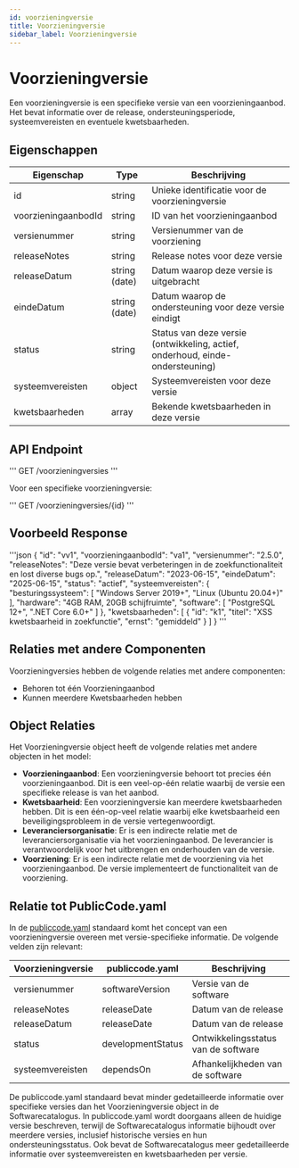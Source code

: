 ```yaml
---
id: voorzieningversie
title: Voorzieningversie
sidebar_label: Voorzieningversie
---
```


# Voorzieningversie

Een voorzieningversie is een specifieke versie van een voorzieningaanbod. Het bevat informatie over de release, ondersteuningsperiode, systeemvereisten en eventuele kwetsbaarheden.

## Eigenschappen

| Eigenschap | Type | Beschrijving |
|------------|------|-------------|
| id | string | Unieke identificatie voor de voorzieningversie |
| voorzieningaanbodId | string | ID van het voorzieningaanbod |
| versienummer | string | Versienummer van de voorziening |
| releaseNotes | string | Release notes voor deze versie |
| releaseDatum | string (date) | Datum waarop deze versie is uitgebracht |
| eindeDatum | string (date) | Datum waarop de ondersteuning voor deze versie eindigt |
| status | string | Status van deze versie (ontwikkeling, actief, onderhoud, einde-ondersteuning) |
| systeemvereisten | object | Systeemvereisten voor deze versie |
| kwetsbaarheden | array | Bekende kwetsbaarheden in deze versie |

## API Endpoint

'''
GET /voorzieningversies
'''

Voor een specifieke voorzieningversie:

'''
GET /voorzieningversies/{id}
'''

## Voorbeeld Response

'''json
{
  "id": "vv1",
  "voorzieningaanbodId": "va1",
  "versienummer": "2.5.0",
  "releaseNotes": "Deze versie bevat verbeteringen in de zoekfunctionaliteit en lost diverse bugs op.",
  "releaseDatum": "2023-06-15",
  "eindeDatum": "2025-06-15",
  "status": "actief",
  "systeemvereisten": {
    "besturingssysteem": [
      "Windows Server 2019+",
      "Linux (Ubuntu 20.04+)"
    ],
    "hardware": "4GB RAM, 20GB schijfruimte",
    "software": [
      "PostgreSQL 12+",
      ".NET Core 6.0+"
    ]
  },
  "kwetsbaarheden": [
    {
      "id": "k1",
      "titel": "XSS kwetsbaarheid in zoekfunctie",
      "ernst": "gemiddeld"
    }
  ]
}
'''

## Relaties met andere Componenten

Voorzieningversies hebben de volgende relaties met andere componenten:

- Behoren tot één Voorzieningaanbod
- Kunnen meerdere Kwetsbaarheden hebben

## Object Relaties

Het Voorzieningversie object heeft de volgende relaties met andere objecten in het model:

- **Voorzieningaanbod**: Een voorzieningversie behoort tot precies één voorzieningaanbod. Dit is een veel-op-één relatie waarbij de versie een specifieke release is van het aanbod.
- **Kwetsbaarheid**: Een voorzieningversie kan meerdere kwetsbaarheden hebben. Dit is een één-op-veel relatie waarbij elke kwetsbaarheid een beveiligingsprobleem in de versie vertegenwoordigt.
- **Leveranciersorganisatie**: Er is een indirecte relatie met de leveranciersorganisatie via het voorzieningaanbod. De leverancier is verantwoordelijk voor het uitbrengen en onderhouden van de versie.
- **Voorziening**: Er is een indirecte relatie met de voorziening via het voorzieningaanbod. De versie implementeert de functionaliteit van de voorziening.

## Relatie tot PublicCode.yaml

In de [publiccode.yaml](https://github.com/publiccodeyml/publiccode.yaml) standaard komt het concept van een voorzieningversie overeen met versie-specifieke informatie. De volgende velden zijn relevant:

| Voorzieningversie | publiccode.yaml | Beschrijving |
|-------------------|-----------------|--------------|
| versienummer | softwareVersion | Versie van de software |
| releaseNotes | releaseDate | Datum van de release |
| releaseDatum | releaseDate | Datum van de release |
| status | developmentStatus | Ontwikkelingsstatus van de software |
| systeemvereisten | dependsOn | Afhankelijkheden van de software |

De publiccode.yaml standaard bevat minder gedetailleerde informatie over specifieke versies dan het Voorzieningversie object in de Softwarecatalogus. In publiccode.yaml wordt doorgaans alleen de huidige versie beschreven, terwijl de Softwarecatalogus informatie bijhoudt over meerdere versies, inclusief historische versies en hun ondersteuningsstatus. Ook bevat de Softwarecatalogus meer gedetailleerde informatie over systeemvereisten en kwetsbaarheden per versie. 
